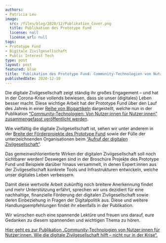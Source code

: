 ```yaml
---
authors:
- Patricia Leu
image:
  src: /files/blog/2020/12/Publikation_Cover.png
  title: Publikation des Prototype Fund
  license: null
  license_url: null
tags:
- Prototype Fund
- Digitale Zivilgesellschaft
- Public Interest Tech
type: post
layout: post
featured: blue
title: 'Publikation des Prototype Fund: Community-Technologien von Nutzer:innen für Nutzer:innen'
publishedDate: 2020-12-10
---
```


Die digitale Zivilgesellschaft zeigt ständig ihr großes Engagement – und hat in der Corona-Krise vollends bewiesen, dass sie unser (digitales) Leben besser macht. Diese wichtige Arbeit hat der Prototype Fund über den Lauf des Jahres in einer [Reihe von Blogartikeln](https://prototypefund.de/was-ist-die-digitale-zivilgesellschaft/) dargestellt, welche nun in der Publikation [“Community-Technologien: Von Nutzer:innen für Nutzer:innen” zusammengefasst veröffentlicht werden](https://prototypefund.de/wp-content/uploads/2020/12/Die_digitale_Zivilgesellschaft_PTF-2.pdf).

Wie vielfältig die digitale Zivilgesellschaft ist, sehen wir unter anderem in der [Breite der Förderprojekte des Prototype Fund](https://prototypefund.de/projects/) sowie der Fülle der unterzeichnenden Organisationen beim [“Aufruf der digitalen Zivilgesellschaft”](https://okfn.de/blog/2020/04/digiale-zivilgesellschaft/).

Das gemeinwohlorientierte Wirken der digitalen Zivilgesellschaft soll noch sichtbarer werden! Deswegen sind in der Broschüre Projekte des Prototype Fund und Beispiele darüber hinaus versammelt, in denen Expert:innen aus der Zivilgesellschaft konkrete Tools und Infrastrukturen entwickeln, welche unser digitales Leben verbessern. 

Damit diese wertvolle Arbeit zukünftig noch breitere Anerkennung findet und mehr Unterstützung erfährt, sprechen wir uns dezidiert für eine nachhaltige, finanzielle Förderung der digitalen Zivilgesellschaft sowie deren Einbeziehung in Fragen der Digitalpolitik aus. Diese und weitere Handlungsempfehlungen findet ihr ebenfalls in der Publikation.

Wir wünschen euch eine spannende Lektüre und freuen uns darauf, eure Gedanken zu diesem spannenden und wichtigen Thema zu hören.

[Hier geht es zur Publikation „Community-Technologien von Nutzer:innen für Nutzer:innen. Wie die digitale Zivilgesellschaft hilft – nicht nur in der Krise“.](https://prototypefund.de/wp-content/uploads/2020/12/Die_digitale_Zivilgesellschaft_PTF-2.pdf)